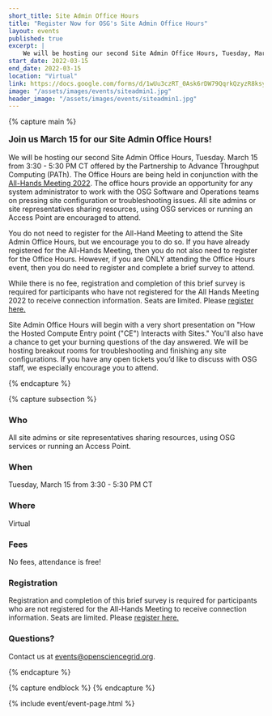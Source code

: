 ```yaml
---
short_title: Site Admin Office Hours
title: "Register Now for OSG's Site Admin Office Hours"
layout: events
published: true
excerpt: |
    We will be hosting our second Site Admin Office Hours, Tuesday, March 15 from 3:30 - 5:30 PM CT offered by the Partnership to Advance Throughput Computing (PATh). The office hours provide an opportunity for any system administrator to work with the OSG Software and Operations teams on pressing site configuration or troubleshooting issues. All site admins or site representatives sharing resources using OSG services or running an Access Point are encouraged to attend.
start_date: 2022-03-15
end_date: 2022-03-15
location: "Virtual"
link: https://docs.google.com/forms/d/1wUu3czRT_0Ask6rDW79QqrkQzyzR8ksyNM6uqWTOYXc//viewform
image: "/assets/images/events/siteadmin1.jpg"
header_image: "/assets/images/events/siteadmin1.jpg"
---
```


{% capture main %}

<p style="font-size: larger; font-weight: bold;">Join us March 15 for our Site Admin Office Hours!</p>

We will be hosting our second Site Admin Office Hours, Tuesday. March 15 from 3:30 - 5:30 PM CT offered by the Partnership to Advance Throughput Computing (PATh). The Office Hours are being held in conjunction with the [All-Hands Meeting 2022](https://indico.fnal.gov/event/53029/registrations/3257/).
The office hours provide an opportunity for any system administrator to work with the OSG Software and Operations teams on pressing site configuration or troubleshooting issues. All site admins or site representatives sharing resources, using OSG services or running an Access Point are encouraged to attend.

You do not need to register for the All-Hand Meeting to attend the Site Admin Office Hours, but we encourage you to do so. If you have already registered for the All-Hands Meeting, then you do not also need to register for the Office Hours. However, if you are ONLY attending the Office Hours event, then you do need to register and complete a brief survey to attend.

While there is no fee, registration and completion of this brief survey is required for participants who have not registered for the All Hands Meeting 2022 to receive connection information. Seats are limited.
Please [register here.](https://docs.google.com/forms/d/1wUu3czRT_0Ask6rDW79QqrkQzyzR8ksyNM6uqWTOYXc//viewform)

Site Admin Office Hours will begin with a very short presentation on "How the Hosted Compute Entry point ("CE") Interacts with Sites." You'll also have a chance to get your burning questions of the day answered. We will be hosting breakout rooms for troubleshooting and finishing any site configurations. If you have any open tickets you’d like to discuss with OSG staff, we especially encourage you to attend. 

{% endcapture %}


{% capture subsection %}
### Who

All site admins or site representatives sharing resources, using OSG services or running an Access Point.

### When

Tuesday, March 15 from 3:30 - 5:30 PM CT

### Where

Virtual

### Fees

No fees, attendance is free!

### Registration

Registration and completion of this brief survey is required for participants who are not registered for the All-Hands Meeting to receive connection information. Seats are limited.
Please [register here.](https://docs.google.com/forms/d/1wUu3czRT_0Ask6rDW79QqrkQzyzR8ksyNM6uqWTOYXc//viewform) 

### Questions?

Contact us at <events@opensciencegrid.org>. 

{% endcapture %}

{% capture endblock %}
{% endcapture %}


{% include event/event-page.html %}
